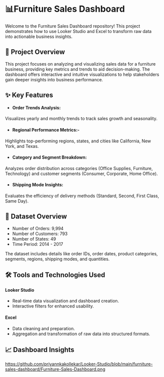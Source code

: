 
# 📊Furniture Sales Dashboard
Welcome to the Furniture Sales Dashboard repository! This project demonstrates how to use Looker Studio and Excel to transform raw data into actionable business insights.

## 🚀 Project Overview
This project focuses on analyzing and visualizing sales data for a furniture business, providing key metrics and trends to aid decision-making. The dashboard offers interactive and intuitive visualizations to help stakeholders gain deeper insights into business performance.

## ✨ Key Features
- #### Order Trends Analysis:
Visualizes yearly and monthly trends to track sales growth and seasonality.

- #### Regional Performance Metrics:- 
Highlights top-performing regions, states, and cities like California, New York, and Texas.

- #### Category and Segment Breakdown:
Analyzes order distribution across categories (Office Supplies, Furniture, Technology) and customer segments (Consumer, Corporate, Home Office).

- #### Shipping Mode Insights:
Evaluates the efficiency of delivery methods (Standard, Second, First Class, Same Day).

## 📂 Dataset Overview
- Number of Orders: 9,994
- Number of Customers: 793
- Number of States: 49
- Time Period: 2014 - 2017

The dataset includes details like order IDs, order dates, product categories, segments, regions, shipping modes, and quantities.

## 🛠️ Tools and Technologies Used
#### Looker Studio
- Real-time data visualization and dashboard creation.
- Interactive filters for enhanced usability.

#### Excel
- Data cleaning and preparation.
- Aggregation and transformation of raw data into structured formats.

## 📈 Dashboard Insights

https://github.com/priyannkakollekar/Looker-Studio/blob/main/furniture-sales-dashboard/Furniture-Sales-Dashboard.png


